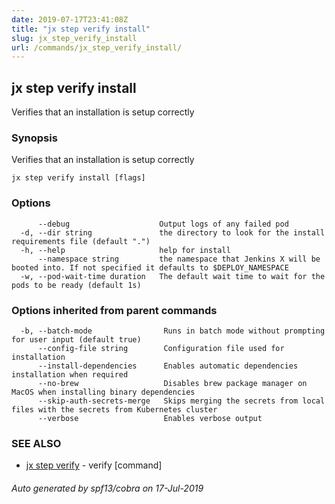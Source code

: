 ```yaml
---
date: 2019-07-17T23:41:08Z
title: "jx step verify install"
slug: jx_step_verify_install
url: /commands/jx_step_verify_install/
---
```

## jx step verify install

Verifies that an installation is setup correctly

### Synopsis

Verifies that an installation is setup correctly

```
jx step verify install [flags]
```

### Options

```
      --debug                    Output logs of any failed pod
  -d, --dir string               the directory to look for the install requirements file (default ".")
  -h, --help                     help for install
      --namespace string         the namespace that Jenkins X will be booted into. If not specified it defaults to $DEPLOY_NAMESPACE
  -w, --pod-wait-time duration   The default wait time to wait for the pods to be ready (default 1s)
```

### Options inherited from parent commands

```
  -b, --batch-mode                Runs in batch mode without prompting for user input (default true)
      --config-file string        Configuration file used for installation
      --install-dependencies      Enables automatic dependencies installation when required
      --no-brew                   Disables brew package manager on MacOS when installing binary dependencies
      --skip-auth-secrets-merge   Skips merging the secrets from local files with the secrets from Kubernetes cluster
      --verbose                   Enables verbose output
```

### SEE ALSO

* [jx step verify](/commands/jx_step_verify/)	 - verify [command]

###### Auto generated by spf13/cobra on 17-Jul-2019
